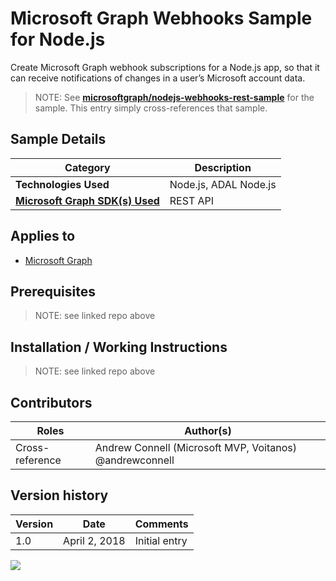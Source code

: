 # Microsoft Graph Webhooks Sample for Node.js

Create Microsoft Graph webhook subscriptions for a Node.js app, so that it can receive notifications of changes in a user’s Microsoft account data.

> NOTE: See **[microsoftgraph/nodejs-webhooks-rest-sample](https://github.com/microsoftgraph/nodejs-webhooks-rest-sample)** for the sample. This entry simply cross-references that sample.

## Sample Details

|               Category               |      Description      |
| ------------------------------------ | --------------------- |
| **Technologies Used**                | Node.js, ADAL Node.js |
| **[Microsoft Graph SDK(s) Used][1]** | REST API              |

## Applies to

* [Microsoft Graph](https://developer.microsoft.com/en-us/graph)

## Prerequisites

> NOTE: see linked repo above

## Installation / Working Instructions

> NOTE: see linked repo above

## Contributors

|      Roles      |                        Author(s)                        |
| --------------- | ------------------------------------------------------- |
| Cross-reference | Andrew Connell (Microsoft MVP, Voitanos) @andrewconnell |

## Version history

| Version |     Date      |   Comments    |
| ------- | ------------- | ------------- |
| 1.0     | April 2, 2018 | Initial entry |

[1]: https://developer.microsoft.com/en-us/graph/code-samples-and-sdks

![](https://telemetry.sharepointpnp.com/msgraph-community-samples/samples/nodejs-webhooks-rest)